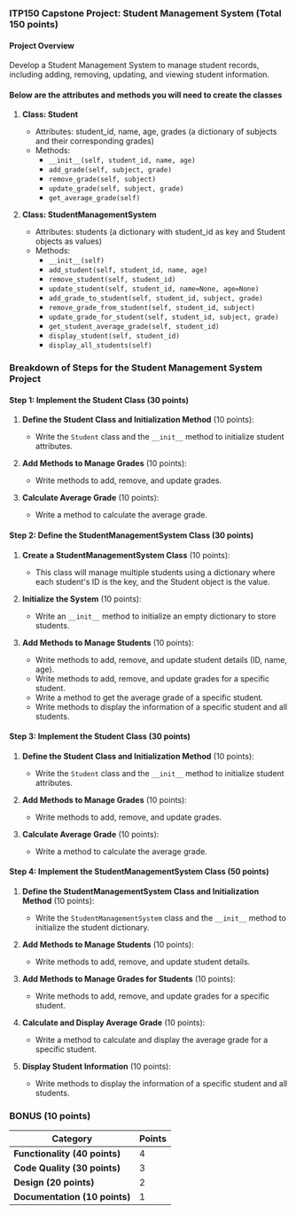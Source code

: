 ### ITP150 Capstone Project: Student Management System (Total 150 points)

#### Project Overview
Develop a Student Management System to manage student records, including adding, removing, updating, and viewing student information. 

#### Below are the attributes and methods you will need to create the classes

1. **Class: Student**
   - Attributes: student_id, name, age, grades (a dictionary of subjects and their corresponding grades)
   - Methods: 
     - `__init__(self, student_id, name, age)`
     - `add_grade(self, subject, grade)`
     - `remove_grade(self, subject)`
     - `update_grade(self, subject, grade)`
     - `get_average_grade(self)`

2. **Class: StudentManagementSystem**
   - Attributes: students (a dictionary with student_id as key and Student objects as values)
   - Methods:
     - `__init__(self)`
     - `add_student(self, student_id, name, age)`
     - `remove_student(self, student_id)`
     - `update_student(self, student_id, name=None, age=None)`
     - `add_grade_to_student(self, student_id, subject, grade)`
     - `remove_grade_from_student(self, student_id, subject)`
     - `update_grade_for_student(self, student_id, subject, grade)`
     - `get_student_average_grade(self, student_id)`
     - `display_student(self, student_id)`
     - `display_all_students(self)`

### Breakdown of Steps for the Student Management System Project

#### Step 1: Implement the Student Class (30 points)

1. **Define the Student Class and Initialization Method** (10 points):
   - Write the `Student` class and the `__init__` method to initialize student attributes.

2. **Add Methods to Manage Grades** (10 points):
   - Write methods to add, remove, and update grades.

3. **Calculate Average Grade** (10 points):
   - Write a method to calculate the average grade.

#### Step 2: Define the StudentManagementSystem Class (30 points)
1. **Create a StudentManagementSystem Class** (10 points):
   - This class will manage multiple students using a dictionary where each student's ID is the key, and the Student object is the value.

2. **Initialize the System** (10 points):
   - Write an `__init__` method to initialize an empty dictionary to store students.

3. **Add Methods to Manage Students** (10 points):
   - Write methods to add, remove, and update student details (ID, name, age).
   - Write methods to add, remove, and update grades for a specific student.
   - Write a method to get the average grade of a specific student.
   - Write methods to display the information of a specific student and all students.

#### Step 3: Implement the Student Class (30 points)
1. **Define the Student Class and Initialization Method** (10 points):
   - Write the `Student` class and the `__init__` method to initialize student attributes.

2. **Add Methods to Manage Grades** (10 points):
   - Write methods to add, remove, and update grades.

3. **Calculate Average Grade** (10 points):
   - Write a method to calculate the average grade.

#### Step 4: Implement the StudentManagementSystem Class (50 points)
1. **Define the StudentManagementSystem Class and Initialization Method** (10 points):
   - Write the `StudentManagementSystem` class and the `__init__` method to initialize the student dictionary.

2. **Add Methods to Manage Students** (10 points):
   - Write methods to add, remove, and update student details.

3. **Add Methods to Manage Grades for Students** (10 points):
   - Write methods to add, remove, and update grades for a specific student.

4. **Calculate and Display Average Grade** (10 points):
   - Write a method to calculate and display the average grade for a specific student.

5. **Display Student Information** (10 points):
   - Write methods to display the information of a specific student and all students.

### BONUS (10 points)

| Category                    | Points |
|-----------------------------|--------|
| **Functionality (40 points)** | 4    |
| **Code Quality (30 points)**  | 3    |
| **Design (20 points)** |  2     |
| **Documentation (10 points)** | 1    |




